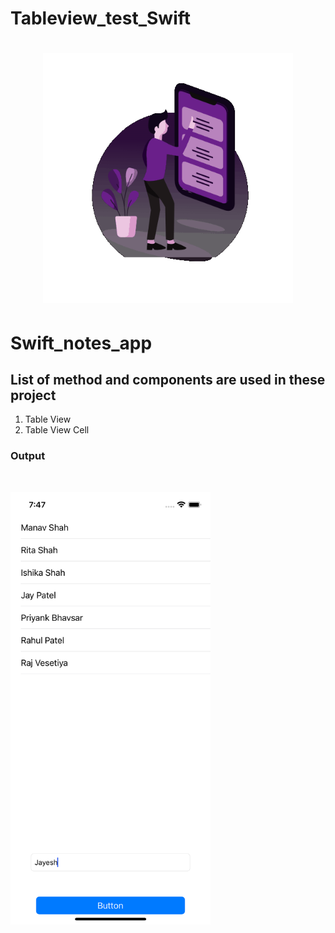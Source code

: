 # Tableview_test_Swift

<h1 align="center"> <center><img src="https://github.com/manavshah123/Mobile_Application_Training/blob/main/GIF/list.gif"  width="400"></h1>

# Swift_notes_app

## List of method and components are used in these project

1. Table View
2. Table View Cell

  ### Output
<br>
<p float="left">
  <img src="https://github.com/manavshah123/Note_App_Swift/blob/main/output_noteapp/Simulator%20Screen%20Shot%20-%20iPhone%2012%20-%202022-02-03%20at%2019.47.58.png" width="320" />
</p>
